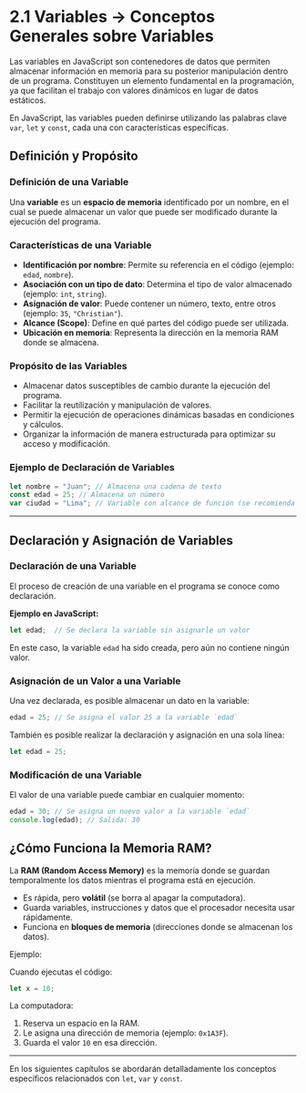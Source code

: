 # **2.1 Variables → Conceptos Generales sobre Variables**

Las variables en JavaScript son contenedores de datos que permiten almacenar información en memoria para su posterior manipulación dentro de un programa. Constituyen un elemento fundamental en la programación, ya que facilitan el trabajo con valores dinámicos en lugar de datos estáticos.

En JavaScript, las variables pueden definirse utilizando las palabras clave `var`, `let` y `const`, cada una con características específicas.

## **Definición y Propósito**

### **Definición de una Variable**
Una **variable** es un **espacio de memoria** identificado por un nombre, en el cual se puede almacenar un valor que puede ser modificado durante la ejecución del programa.

### **Características de una Variable**
- **Identificación por nombre**: Permite su referencia en el código (ejemplo: `edad`, `nombre`).
- **Asociación con un tipo de dato**: Determina el tipo de valor almacenado (ejemplo: `int`, `string`).
- **Asignación de valor**: Puede contener un número, texto, entre otros (ejemplo: `35`, `"Christian"`).
- **Alcance (Scope)**: Define en qué partes del código puede ser utilizada.
- **Ubicación en memoria**: Representa la dirección en la memoria RAM donde se almacena.

### **Propósito de las Variables**
- Almacenar datos susceptibles de cambio durante la ejecución del programa.
- Facilitar la reutilización y manipulación de valores.
- Permitir la ejecución de operaciones dinámicas basadas en condiciones y cálculos.
- Organizar la información de manera estructurada para optimizar su acceso y modificación.

### **Ejemplo de Declaración de Variables**
```javascript
let nombre = "Juan"; // Almacena una cadena de texto
const edad = 25; // Almacena un número
var ciudad = "Lima"; // Variable con alcance de función (se recomienda evitar su uso)
```

---

## **Declaración y Asignación de Variables**

### **Declaración de una Variable**
El proceso de creación de una variable en el programa se conoce como declaración.

**Ejemplo en JavaScript:**
```javascript
let edad;  // Se declara la variable sin asignarle un valor
```
En este caso, la variable `edad` ha sido creada, pero aún no contiene ningún valor.

### **Asignación de un Valor a una Variable**
Una vez declarada, es posible almacenar un dato en la variable:
```javascript
edad = 25; // Se asigna el valor 25 a la variable `edad`
```
También es posible realizar la declaración y asignación en una sola línea:
```javascript
let edad = 25;
```

### **Modificación de una Variable**
El valor de una variable puede cambiar en cualquier momento:
```javascript
edad = 30; // Se asigna un nuevo valor a la variable `edad`
console.log(edad); // Salida: 30
```

## **¿Cómo Funciona la Memoria RAM?**
La **RAM (Random Access Memory)** es la memoria donde se guardan temporalmente los datos mientras el programa está en ejecución.

- Es rápida, pero **volátil** (se borra al apagar la computadora).
- Guarda variables, instrucciones y datos que el procesador necesita usar rápidamente.
- Funciona en **bloques de memoria** (direcciones donde se almacenan los datos).

Ejemplo:

Cuando ejecutas el código:

```javascript
let x = 10;
```
La computadora:

1. Reserva un espacio en la RAM.
2. Le asigna una dirección de memoria (ejemplo: `0x1A3F`).
3. Guarda el valor `10` en esa dirección.

---
En los siguientes capítulos se abordarán detalladamente los conceptos específicos relacionados con `let`, `var` y `const`.